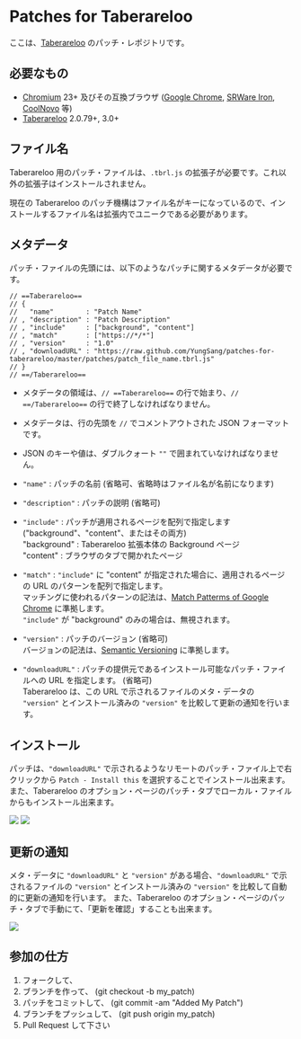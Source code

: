# Patches for Taberareloo

ここは、[Taberareloo](https://github.com/Constellation/taberareloo) のパッチ・レポジトリです。

## 必要なもの

* [Chromium](http://www.chromium.org/Home) 23+ 及びその互換ブラウザ ([Google Chrome](http://www.google.com/chrome), [SRWare Iron](http://www.srware.net/en/software_srware_iron.php), [CoolNovo](http://coolnovo.com/) 等)
* [Taberareloo](https://chrome.google.com/webstore/detail/taberareloo/ldcnohnnlpgglecmkldelbmiokgmikno) 2.0.79+, 3.0+

## ファイル名

Taberareloo 用のパッチ・ファイルは、`.tbrl.js` の拡張子が必要です。これ以外の拡張子はインストールされません。

現在の Taberareloo のパッチ機構はファイル名がキーになっているので、インストールするファイル名は拡張内でユニークである必要があります。

## メタデータ

パッチ・ファイルの先頭には、以下のようなパッチに関するメタデータが必要です。

	// ==Taberareloo==
	// {
	//	 "name"        : "Patch Name"
	// , "description" : "Patch Description"
	// , "include"     : ["background", "content"]
	// , "match"       : ["https://*/*"]
	// , "version"     : "1.0"
	// , "downloadURL" : "https://raw.github.com/YungSang/patches-for-taberareloo/master/patches/patch_file_name.tbrl.js"
	// }
	// ==/Taberareloo==

* メタデータの領域は、`// ==Taberareloo==` の行で始まり、`// ==/Taberareloo==` の行で終了しなければなりません。
* メタデータは、行の先頭を `//` でコメントアウトされた JSON フォーマットです。
* JSON のキーや値は、ダブルクォート `""` で囲まれていなければなりません。

* `"name"`        : パッチの名前 (省略可、省略時はファイル名が名前になります)

* `"description"` : パッチの説明 (省略可)

* `"include"`     : パッチが適用されるページを配列で指定します ("background"、"content"、またはその両方)  
	"background" : Taberareloo 拡張本体の Background ページ  
	"content"    : ブラウザのタブで開かれたページ

* `"match"`       : `"include"` に "content" が指定された場合に、適用されるページの URL のパターンを配列で指定します。  
	マッチングに使われるパターンの記法は、[Match Patterms of Google Chrome](http://developer.chrome.com/extensions/match_patterns.html) に準拠します。  
	`"include"` が "background" のみの場合は、無視されます。

* `"version"`     : パッチのバージョン (省略可)  
	バージョンの記法は、[Semantic Versioning](http://semver.org/) に準拠します。

* `"downloadURL"` : パッチの提供元であるインストール可能なパッチ・ファイルへの URL を指定します。 (省略可)  
	Taberareloo は、この URL で示されるファイルのメタ・データの `"version"` とインストール済みの `"version"` を比較して更新の通知を行います。

## インストール

パッチは、`"downloadURL"` で示されるようなリモートのパッチ・ファイル上で右クリックから `Patch - Install this` を選択することでインストール出来ます。
また、Taberareloo のオプション・ページのパッチ・タブでローカル・ファイルからもインストール出来ます。

![](https://lh4.googleusercontent.com/-FLTw9_8eUPY/UUu64q4-zyI/AAAAAAAAHyc/lN9pqKA3LIw/s438/%E3%82%B9%E3%82%AF%E3%83%AA%E3%83%BC%E3%83%B3%E3%82%B7%E3%83%A7%E3%83%83%E3%83%88+2013-03-21+6.57.55+PM.png)
![](https://lh3.googleusercontent.com/-koY3LCYhYOM/UVC90pxmniI/AAAAAAAAH4I/6vIrq62wKHA/s752/Taberareloo+Option+2013-03-25+14-10-38.jpg)

## 更新の通知

メタ・データに `"downloadURL"` と `"version"` がある場合、`"downloadURL"` で示されるファイルの `"version"` とインストール済みの `"version"` を比較して自動的に更新の通知を行います。
また、Taberareloo のオプション・ページのパッチ・タブで手動にて、「更新を確認」することも出来ます。

![](https://lh4.googleusercontent.com/-VjdXrFsoAUI/UVC91jfTkNI/AAAAAAAAH4Q/6O4wwEqWi7A/s752/Taberareloo+Option+2013-03-25+14-11-00.jpg)


## 参加の仕方

1. フォークして、
1. ブランチを作って、 (git checkout -b my_patch)
1. パッチをコミットして、 (git commit -am "Added My Patch")
1. ブランチをプッシュして、 (git push origin my_patch)
1. Pull Request して下さい